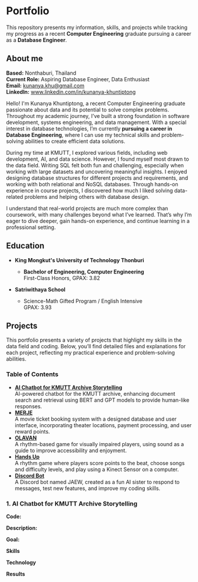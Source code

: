# Portfolio
This repository presents my information, skills, and projects while tracking my progress as a recent **Computer Engineering** graduate pursuing a career as a **Database Engineer**.


## About me
**Based:** Nonthaburi, Thailand <br>
**Current Role:** Aspiring Database Engineer, Data Enthusiast <br>
**Email:** kunanya.khu@gmail.com <br>
**LinkedIn:** www.linkedin.com/in/kunanya-khuntiptong <br>


Hello! I'm Kunanya Khuntiptong, a recent Computer Engineering graduate passionate about data and its potential to solve complex problems. Throughout my academic journey, I’ve built a strong foundation in software development, systems engineering, and data management. With a special interest in database technologies, I’m currently **pursuing a career in Database Engineering**, where I can use my technical skills and problem-solving abilities to create efficient data solutions.


During my time at KMUTT, I explored various fields, including web development, AI, and data science. However, I found myself most drawn to the data field. Writing SQL felt both fun and challenging, especially when working with large datasets and uncovering meaningful insights. I enjoyed designing database structures for different projects and requirements, and working with both relational and NoSQL databases. Through hands-on experience in course projects, I discovered how much I liked solving data-related problems and helping others with database design.


I understand that real-world projects are much more complex than coursework, with many challenges beyond what I’ve learned. That’s why I’m eager to dive deeper, gain hands-on experience, and continue learning in a professional setting.


## Education
- **King Mongkut's University of Technology Thonburi**
    - **Bachelor of Engineering, Computer Engineering**
      <br>First-Class Honors, GPAX: 3.82

- **Satriwithaya School**
    - Science-Math Gifted Program / English Intensive
      <br>GPAX: 3.93


## Projects
This portfolio presents a variety of projects that highlight my skills in the data field and coding. Below, you’ll find detailed files and explanations for each project, reflecting my practical experience and problem-solving abilities.


### Table of Contents
- [**AI Chatbot for KMUTT Archive Storytelling**](https://github.com/kookwangs/AIChatbotForArchiveStoryTelling) <br>
        AI-powered chatbot for the KMUTT archive, enhancing document search and retrieval using BERT and GPT models to provide human-like responses.
- [**MERJE**](https://github.com/kookwangs/MERJECinema) <br>
        A movie ticket booking system with a designed database and user interface, incorporating theater locations, payment processing, and user reward points.
- [**OLAVAN**](https://github.com/kookwangs/OLAVAN) <br>
        A rhythm-based game for visually impaired players, using sound as a guide to improve accessibility and enjoyment.
- [**Hands Up**](https://github.com/kookwangs/HandsUpGameProject) <br>
        A rhythm game where players score points to the beat, choose songs and difficulty levels, and play using a Kinect Sensor on a computer.
- [**Discord Bot**](https://github.com/kookwangs/discordBot) <br>
        A Discord bot named JAEW, created as a fun AI sister to respond to messages, test new features, and improve my coding skills.


### 1. AI Chatbot for KMUTT Archive Storytelling
**Code:**

**Description:**

**Goal:**

**Skills**

**Technology**

**Results**

